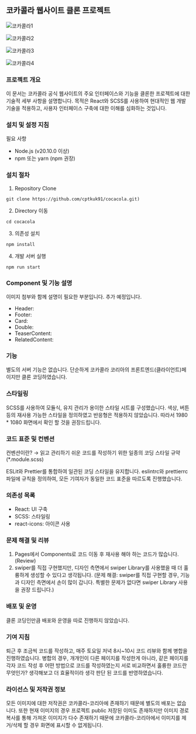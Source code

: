 ## 코카콜라 웹사이트 클론 프로젝트

![코카콜라1](https://github.com/cptkuk91/cocacola/assets/75208878/3e3b7000-4551-4c54-b111-37d692dfdc8e)

![코카콜라2](https://github.com/cptkuk91/cocacola/assets/75208878/99eec016-7899-4d29-98e0-0fa149d9e2b7)

![코카콜라3](https://github.com/cptkuk91/cocacola/assets/75208878/4fdbe7ba-0563-41a0-ab89-7554bbaeb986)

![코카콜라4](https://github.com/cptkuk91/cocacola/assets/75208878/01d4b05c-7d2e-4311-981b-d07c1a894857)

### 프로젝트 개요

이 문서는 코카콜라 공식 웹사이트의 주요 인터페이스와 기능을 클론한 프로젝트에 대한 기술적 세부 사항을 설명합니다. 목적은 React와 SCSS를 사용하여 현대적인 웹 개발 기술을 적용하고, 사용자 인터페이스 구축에 대한 이해를 심화하는 것입니다.

### 설치 및 설정 지침

필요 사항

- Node.js (v20.10.0 이상)
- npm 또는 yarn (npm 권장)

### 설치 절차

1. Repository Clone

```
git clone https://github.com/cptkuk91/cocacola.git)
```

2. Directory 이동

```
cd cocacola
```

3. 의존성 설치

```
npm install
```

4. 개발 서버 실행

```
npm run start
```

### Component 및 기능 설명

이미지 첨부와 함께 설명이 필요한 부분입니다. 추가 예정입니다.

- Header:
- Footer:
- Card:
- Double:
- TeaserContent:
- RelatedContent:

### 기능

별도의 서버 기능은 없습니다. 단순하게 코카콜라 코리아의 프론트엔드(클라이언트)페이지만 클론 코딩하였습니다.

### 스타일링

SCSS를 사용하여 모듈식, 유지 관리가 용이한 스타일 시트를 구성했습니다. 색상, 버튼 등의 재사용 가능한 스타일을 정의하였고 반응형은 적용하지 않았습니다.
따라서 1980 \* 1080 화면에서 확인 할 것을 권장드립니다.

### 코드 표준 및 컨벤션

컨벤션이란? → 읽고 관리하기 쉬운 코드를 작성하기 위한 일종의 코딩 스타일 규약 (\*.module.scss)

ESLit와 Prettier를 통합하여 일관된 코딩 스타일을 유지합니다.
eslintrc와 prettierrc 파일에 규칙을 정의하여, 모든 기여자가 동일한 코드 표준을 따르도록 진행했습니다.

### 의존성 목록

- React: UI 구축
- SCSS: 스타일링
- react-icons: 아이콘 사용

### 문제 해결 및 리뷰

1. Pages에서 Components로 코드 이동 후 재사용 해야 하는 코드가 많습니다. (Review)
2. swiper를 직접 구현했지만, 디자인 측면에서 swiper Library를 사용했을 때 더 훌륭하게 생성할 수 있다고 생각됩니다. (문제 해결: swiper를 직접 구현할 경우, 기능과 디자인 측면에서 손이 많이 갑니다. 특별한 문제가 없다면 swiper Library 사용을 권장 드립니다.)

### 배포 및 운영

클론 코딩인만큼 배포와 운영을 따로 진행하지 않았습니다.

### 기여 지침

퇴근 후 조금씩 코드를 작성하고, 매주 토요일 저녁 8시~10시 코드 리뷰와 함께 병합을 진행하였습니다.
병합의 경우, 개개인이 다른 페이지를 작성한게 아니라, 같은 페이지를 각자 코드 작성 후 어떤 방법으로 코드를 작성하였는지 서로 비교하면서 훌륭한 코드란 무엇인가? 생각해보고 더 효율적이라 생각 판단 된 코드를 반영하였습니다.

### 라이선스 및 저작권 정보

모든 이미지에 대한 저작권은 코카콜라-코리아에 존재하기 때문에 별도의 배포는 없습니다.
또한 현재 이미지의 경우 프로젝트 public 저장된 이미도 존재하지만 이미지 경로 복사를 통해 가져온 이미지가 다수 존재하기 때문에 코카콜라-코리아에서 이미지를 제거/삭제 할 경우 화면에 표시할 수 없게됩니다.
